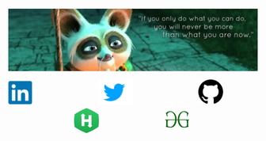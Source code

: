 ![RiturajSaha header](https://github.com/RiturajSaha/RiturajSaha/blob/master/Picx/cover.jpg)
<p align="center">

<!--
**RiturajSaha/RiturajSaha** is a ✨ _special_ ✨ repository because its `README.md` (this file) appears on your GitHub profile.

Here are some ideas to get you started:

- 🔭 I’m currently working on ...
- 🌱 I’m currently learning ...
- 👯 I’m looking to collaborate on ...
- 🤔 I’m looking for help with ...
- 💬 Ask me about ...
- 📫 How to reach me: ...
- 😄 Pronouns: ...
- ⚡ Fun fact: 
-->


<a href="https://www.linkedin.com/in/rituraj-saha/"><img src="https://github.com/RiturajSaha/RiturajSaha/blob/master/Picx/LinkedIn.png" width="47.5" height ="47.5"></a>&emsp;&emsp;&emsp;&emsp;&emsp;&emsp;&emsp;&emsp;&emsp;&ensp;<a href="https://Twitter.com/Rrajsaha"><img src="https://github.com/RiturajSaha/RiturajSaha/blob/master/Picx/Twitter.png" width="70" height ="50"></a>&emsp;&emsp;&emsp;&emsp;&emsp;&emsp;&emsp;&emsp;&emsp;&ensp;<a href="https://github.com/RiturajSaha?tab=repositories" target="_blank"><img src="https://github.com/RiturajSaha/RiturajSaha/blob/master/Picx/Github.png" width="50" height ="50"></a>&emsp;&emsp;&emsp;&emsp;&emsp;&emsp;&emsp;&emsp;&emsp;&ensp;<a href="https://www.hackerrank.com/Rituraj_Saha"><img src="https://github.com/RiturajSaha/RiturajSaha/blob/master/Picx/HackerRank.png" width="50" height ="50"></a>&emsp;&emsp;&emsp;&emsp;&emsp;&emsp;&emsp;&emsp;&emsp;&ensp;<a href="https://auth.geeksforgeeks.org/user/riturajsaha/profile"><img src="https://github.com/RiturajSaha/RiturajSaha/blob/master/Picx/GeeksforGeeks.png" width="50" height ="55"></a>
